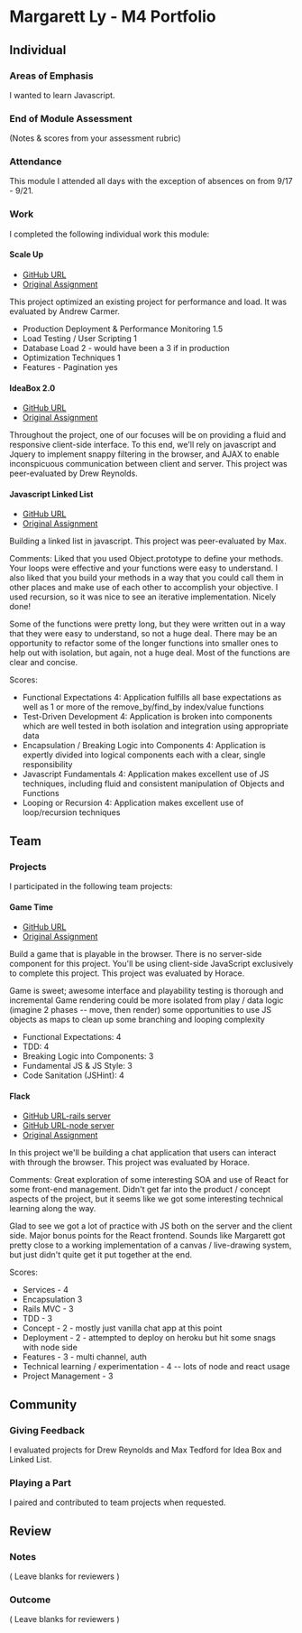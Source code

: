 # Margarett Ly - M4 Portfolio

## Individual

### Areas of Emphasis

I wanted to learn Javascript.

### End of Module Assessment

(Notes & scores from your assessment rubric)

### Attendance

This module I attended all days with the exception of absences on from 9/17 - 9/21.

### Work

I completed the following individual work this module:

#### Scale Up

* [GitHub URL](https://github.com/margie101/scale_up)
* [Original Assignment](https://github.com/turingschool/ruby-submissions/blob/master/1503/15_scale_up.markdown)

This project optimized an existing project for performance and load. It was evaluated by Andrew Carmer.

* Production Deployment & Performance Monitoring 1.5
* Load Testing / User Scripting 1
* Database Load 2 - would have been a 3 if in production
* Optimization Techniques 1
* Features - Pagination yes

#### IdeaBox 2.0

* [GitHub URL](https://github.com/margie101/idea_box)
* [Original Assignment](https://github.com/turingschool/curriculum/blob/master/source/projects/revenge_of_idea_box.markdown)

Throughout the project, one of our focuses will be on providing a fluid and responsive client-side interface. To this end, we'll rely on javascript and Jquery to implement snappy filtering in the browser, and AJAX to enable inconspicuous communication between client and server. This project was peer-evaluated by Drew Reynolds.


#### Javascript Linked List

* [GitHub URL](https://github.com/aoili/linkedListInJavascript)
* [Original Assignment](https://github.com/turingschool/challenges/blob/master/linked_lists.markdown)

Building a linked list in javascript. This project was peer-evaluated by Max.

Comments:
Liked that you used Object.prototype to define your methods. Your loops were effective and your functions were easy to understand. I also liked that you build your methods in a way that you could call them in other places and make use of each other to accomplish your objective. I used recursion, so it was nice to see an iterative implementation. Nicely done!

Some of the functions were pretty long, but they were written out in a way that they were easy to understand, so not a huge deal. There may be an opportunity to refactor some of the longer functions into smaller ones to help out with isolation, but again, not a huge deal. Most of the functions are clear and concise.

Scores:
* Functional Expectations 4: Application fulfills all base expectations as well as 1 or more of the remove_by/find_by index/value functions
* Test-Driven Development 4: Application is broken into components which are well tested in both isolation and integration using appropriate data
* Encapsulation / Breaking Logic into Components 4: Application is expertly divided into logical components each with a clear, single responsibility
* Javascript Fundamentals 4: Application makes excellent use of JS techniques, including fluid and consistent manipulation of Objects and Functions
* Looping or Recursion 4: Application makes excellent use of loop/recursion techniques


## Team

### Projects

I participated in the following team projects:

#### Game Time

* [GitHub URL](https://github.com/Justin-Holmes/Tron)
* [Original Assignment](https://github.com/turingschool/lesson_plans/blob/master/ruby_04-apis_and_scalability/gametime_project.markdown)

Build a game that is playable in the browser. There is no server-side component for this project. You'll be using client-side JavaScript exclusively to complete this project. This project was evaluated by Horace.

Game is sweet; awesome interface and playability
testing is thorough and incremental
Game rendering could be more isolated from play / data logic (imagine 2 phases -- move, then render)
some opportunities to use JS objects as maps to clean up some branching and looping complexity

* Functional Expectations: 4
* TDD: 4
* Breaking Logic into Components: 3
* Fundamental JS & JS Style: 3
* Code Sanitation (JSHint): 4

#### Flack

* [GitHub URL-rails server](https://github.com/morganmiller/flack)
* [GitHub URL-node server](https://github.com/Justin-Holmes/flack-node.git)
* [Original Assignment](https://github.com/turingschool/curriculum/blob/master/source/projects/flack.markdown)

In this project we'll be building a chat application that users can interact with through the browser. This project was evaluated by Horace.

Comments:
Great exploration of some interesting SOA and use of React for
some front-end management. Didn't get far into the product / concept
aspects of the project, but it seems like we got some interesting technical
learning along the way.

Glad to see we got a lot of practice with JS both on the server and the client
side. Major bonus points for the React frontend. Sounds like Margarett got
pretty close to a working implementation of a canvas / live-drawing system, but
just didn't quite get it put together at the end.

Scores:
* Services - 4
* Encapsulation 3
* Rails MVC - 3
* TDD - 3
* Concept - 2 - mostly just vanilla chat app at this point
* Deployment - 2 - attempted to deploy on heroku but hit some snags with node side
* Features - 3 - multi channel, auth
* Technical learning / experimentation - 4 -- lots of node and react usage
* Project Management - 3


## Community

### Giving Feedback

I evaluated projects for Drew Reynolds and Max Tedford for Idea Box and Linked List.

### Playing a Part

I paired and contributed to team projects when requested.

## Review

### Notes

( Leave blanks for reviewers )

### Outcome

( Leave blanks for reviewers )
